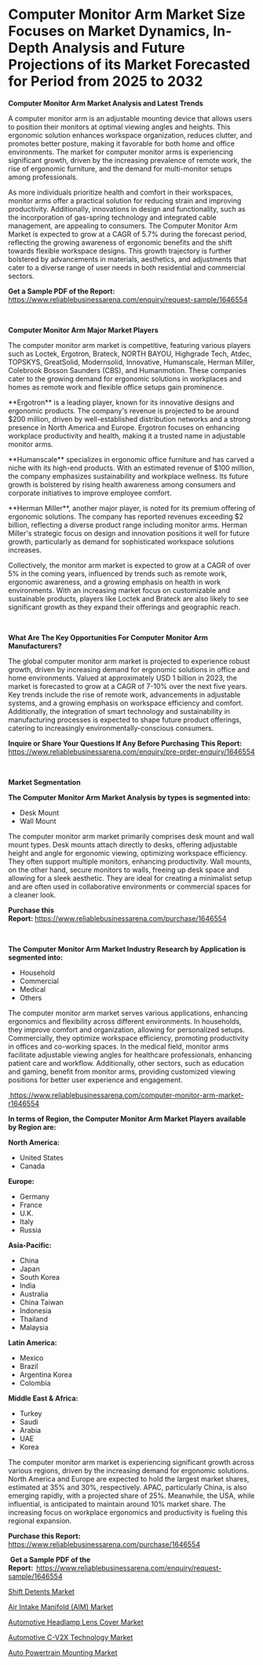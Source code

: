 <p><h1>Computer Monitor Arm Market Size Focuses on Market Dynamics, In-Depth Analysis and Future Projections of its Market Forecasted for Period from 2025 to 2032</h1></p><p><strong>Computer Monitor Arm Market Analysis and Latest Trends</strong></p>
<p><p>A computer monitor arm is an adjustable mounting device that allows users to position their monitors at optimal viewing angles and heights. This ergonomic solution enhances workspace organization, reduces clutter, and promotes better posture, making it favorable for both home and office environments. The market for computer monitor arms is experiencing significant growth, driven by the increasing prevalence of remote work, the rise of ergonomic furniture, and the demand for multi-monitor setups among professionals. </p><p>As more individuals prioritize health and comfort in their workspaces, monitor arms offer a practical solution for reducing strain and improving productivity. Additionally, innovations in design and functionality, such as the incorporation of gas-spring technology and integrated cable management, are appealing to consumers. The Computer Monitor Arm Market is expected to grow at a CAGR of 5.7% during the forecast period, reflecting the growing awareness of ergonomic benefits and the shift towards flexible workspace designs. This growth trajectory is further bolstered by advancements in materials, aesthetics, and adjustments that cater to a diverse range of user needs in both residential and commercial sectors.</p></p>
<p><strong>Get a Sample PDF of the Report:&nbsp;</strong> <a href="https://www.reliablebusinessarena.com/enquiry/request-sample/1646554?utm_campaign=2194&utm_medium=2&utm_source=Github&utm_content=ia&utm_term=09022025&utm_id=computer-monitor-arm">https://www.reliablebusinessarena.com/enquiry/request-sample/1646554</a></p>
<p>&nbsp;</p>
<p><strong>Computer Monitor Arm Major Market Players</strong></p>
<p><p>The computer monitor arm market is competitive, featuring various players such as Loctek, Ergotron, Brateck, NORTH BAYOU, Highgrade Tech, Atdec, TOPSKYS, GreatSolid, Modernsolid, Innovative, Humanscale, Herman Miller, Colebrook Bosson Saunders (CBS), and Humanmotion. These companies cater to the growing demand for ergonomic solutions in workplaces and homes as remote work and flexible office setups gain prominence.</p><p>**Ergotron** is a leading player, known for its innovative designs and ergonomic products. The company's revenue is projected to be around $200 million, driven by well-established distribution networks and a strong presence in North America and Europe. Ergotron focuses on enhancing workplace productivity and health, making it a trusted name in adjustable monitor arms.</p><p>**Humanscale** specializes in ergonomic office furniture and has carved a niche with its high-end products. With an estimated revenue of $100 million, the company emphasizes sustainability and workplace wellness. Its future growth is bolstered by rising health awareness among consumers and corporate initiatives to improve employee comfort.</p><p>**Herman Miller**, another major player, is noted for its premium offering of ergonomic solutions. The company has reported revenues exceeding $2 billion, reflecting a diverse product range including monitor arms. Herman Miller's strategic focus on design and innovation positions it well for future growth, particularly as demand for sophisticated workspace solutions increases.</p><p>Collectively, the monitor arm market is expected to grow at a CAGR of over 5% in the coming years, influenced by trends such as remote work, ergonomic awareness, and a growing emphasis on health in work environments. With an increasing market focus on customizable and sustainable products, players like Loctek and Brateck are also likely to see significant growth as they expand their offerings and geographic reach.</p></p>
<p>&nbsp;</p>
<p><strong>What Are The Key Opportunities For Computer Monitor Arm Manufacturers?</strong></p>
<p><p>The global computer monitor arm market is projected to experience robust growth, driven by increasing demand for ergonomic solutions in office and home environments. Valued at approximately USD 1 billion in 2023, the market is forecasted to grow at a CAGR of 7-10% over the next five years. Key trends include the rise of remote work, advancements in adjustable systems, and a growing emphasis on workspace efficiency and comfort. Additionally, the integration of smart technology and sustainability in manufacturing processes is expected to shape future product offerings, catering to increasingly environmentally-conscious consumers.</p></p>
<p><strong>Inquire or Share Your Questions If Any Before Purchasing This Report:</strong> <a href="https://www.reliablebusinessarena.com/enquiry/pre-order-enquiry/1646554?utm_campaign=2194&utm_medium=2&utm_source=Github&utm_content=ia&utm_term=09022025&utm_id=computer-monitor-arm">https://www.reliablebusinessarena.com/enquiry/pre-order-enquiry/1646554</a></p>
<p>&nbsp;</p>
<p><strong>Market Segmentation</strong></p>
<p><strong>The Computer Monitor Arm Market Analysis by types is segmented into:</strong></p>
<p><ul><li>Desk Mount</li><li>Wall Mount</li></ul></p>
<p><p>The computer monitor arm market primarily comprises desk mount and wall mount types. Desk mounts attach directly to desks, offering adjustable height and angle for ergonomic viewing, optimizing workspace efficiency. They often support multiple monitors, enhancing productivity. Wall mounts, on the other hand, secure monitors to walls, freeing up desk space and allowing for a sleek aesthetic. They are ideal for creating a minimalist setup and are often used in collaborative environments or commercial spaces for a cleaner look.</p></p>
<p><strong>Purchase this Report:&nbsp;</strong><a href="https://www.reliablebusinessarena.com/purchase/1646554?utm_campaign=2194&utm_medium=2&utm_source=Github&utm_content=ia&utm_term=09022025&utm_id=computer-monitor-arm">https://www.reliablebusinessarena.com/purchase/1646554</a></p>
<p>&nbsp;</p>
<p><strong>The Computer Monitor Arm Market Industry Research by Application is segmented into:</strong></p>
<p><ul><li>Household</li><li>Commercial</li><li>Medical</li><li>Others</li></ul></p>
<p><p>The computer monitor arm market serves various applications, enhancing ergonomics and flexibility across different environments. In households, they improve comfort and organization, allowing for personalized setups. Commercially, they optimize workspace efficiency, promoting productivity in offices and co-working spaces. In the medical field, monitor arms facilitate adjustable viewing angles for healthcare professionals, enhancing patient care and workflow. Additionally, other sectors, such as education and gaming, benefit from monitor arms, providing customized viewing positions for better user experience and engagement.</p></p>
<p><a href="https://www.reliablebusinessarena.com/computer-monitor-arm-market-r1646554?utm_campaign=2194&utm_medium=2&utm_source=Github&utm_content=ia&utm_term=09022025&utm_id=computer-monitor-arm">&nbsp;https://www.reliablebusinessarena.com/computer-monitor-arm-market-r1646554</a></p>
<p><strong>In terms of Region, the Computer Monitor Arm Market Players available by Region are:</strong></p>
<p>
    <p> <strong> North America: </strong>
        <ul>
            <li>United States</li>
            <li>Canada</li>
        </ul>
        </p> 
    <p> <strong> Europe: </strong>
        <ul>
            <li>Germany</li>
            <li>France</li>
            <li>U.K.</li>
            <li>Italy</li>
            <li>Russia</li>
        </ul>
        </p> 
    <p> <strong> Asia-Pacific: </strong>
        <ul>
            <li>China</li>
            <li>Japan</li>
            <li>South Korea</li>
            <li>India</li>
            <li>Australia</li>
            <li>China Taiwan</li>
            <li>Indonesia</li>
            <li>Thailand</li>
            <li>Malaysia</li>
        </ul>
        </p> 
    <p> <strong> Latin America: </strong>
        <ul>
            <li>Mexico</li>
            <li>Brazil</li>
            <li>Argentina Korea</li>
            <li>Colombia</li>
        </ul>
        </p> 
    <p> <strong> Middle East & Africa: </strong>
        <ul>
            <li>Turkey</li>
            <li>Saudi</li>
            <li>Arabia</li>
            <li>UAE</li>
            <li>Korea</li>
        </ul>
    </p>
    </p>
<p><p>The computer monitor arm market is experiencing significant growth across various regions, driven by the increasing demand for ergonomic solutions. North America and Europe are expected to hold the largest market shares, estimated at 35% and 30%, respectively. APAC, particularly China, is also emerging rapidly, with a projected share of 25%. Meanwhile, the USA, while influential, is anticipated to maintain around 10% market share. The increasing focus on workplace ergonomics and productivity is fueling this regional expansion.</p></p>
<p><strong>Purchase this Report: </strong><a href="https://www.reliablebusinessarena.com/purchase/1646554?utm_campaign=2194&utm_medium=2&utm_source=Github&utm_content=ia&utm_term=09022025&utm_id=computer-monitor-arm">https://www.reliablebusinessarena.com/purchase/1646554</a></p>
<p>&nbsp;<strong>Get a Sample PDF of the Report:&nbsp;&nbsp;</strong><a href="https://www.reliablebusinessarena.com/enquiry/request-sample/1646554?utm_campaign=2194&utm_medium=2&utm_source=Github&utm_content=ia&utm_term=09022025&utm_id=computer-monitor-arm">https://www.reliablebusinessarena.com/enquiry/request-sample/1646554</a></p>
<p><strong></strong></p>
<p><p><a href="https://www.linkedin.com/pulse/shift-detents-market-drivers-challenges-forecast-2025-2032-r6x8e?utm_campaign=2194&utm_medium=2&utm_source=Github&utm_content=ia&utm_term=09022025&utm_id=computer-monitor-arm">Shift Detents Market</a></p><p><a href="https://www.linkedin.com/pulse/air-intake-manifold-aim-industry-outlook-20252032-revenue-growth-luage?utm_campaign=2194&utm_medium=2&utm_source=Github&utm_content=ia&utm_term=09022025&utm_id=computer-monitor-arm">Air Intake Manifold (AIM) Market</a></p><p><a href="https://www.linkedin.com/pulse/key-trends-revenue-potential-global-automotive-headlamp-lens-a1s0e?utm_campaign=2194&utm_medium=2&utm_source=Github&utm_content=ia&utm_term=09022025&utm_id=computer-monitor-arm">Automotive Headlamp Lens Cover Market</a></p><p><a href="https://www.linkedin.com/pulse/experts-forecast-significant-growth-automotive-c-v2x-technology-ibbve?utm_campaign=2194&utm_medium=2&utm_source=Github&utm_content=ia&utm_term=09022025&utm_id=computer-monitor-arm">Automotive C-V2X Technology Market</a></p><p><a href="https://www.linkedin.com/pulse/future-innovation-global-auto-powertrain-mounting-market-growth-9lghe?utm_campaign=2194&utm_medium=2&utm_source=Github&utm_content=ia&utm_term=09022025&utm_id=computer-monitor-arm">Auto Powertrain Mounting Market</a></p></p>
